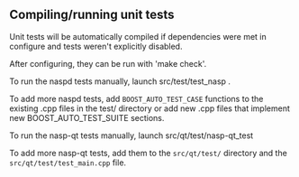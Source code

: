 Compiling/running unit tests
------------------------------------

Unit tests will be automatically compiled if dependencies were met in configure
and tests weren't explicitly disabled.

After configuring, they can be run with 'make check'.

To run the naspd tests manually, launch src/test/test_nasp .

To add more naspd tests, add `BOOST_AUTO_TEST_CASE` functions to the existing
.cpp files in the test/ directory or add new .cpp files that
implement new BOOST_AUTO_TEST_SUITE sections.

To run the nasp-qt tests manually, launch src/qt/test/nasp-qt_test

To add more nasp-qt tests, add them to the `src/qt/test/` directory and
the `src/qt/test/test_main.cpp` file.
